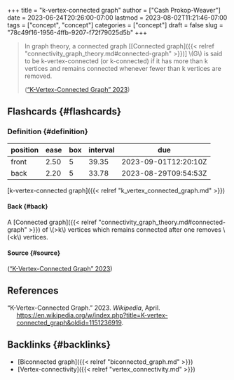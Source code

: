 +++
title = "k-vertex-connected graph"
author = ["Cash Prokop-Weaver"]
date = 2023-06-24T20:26:00-07:00
lastmod = 2023-08-02T11:21:46-07:00
tags = ["concept", "concept"]
categories = ["concept"]
draft = false
slug = "78c49f16-1956-4ffb-9207-f72f79025d5b"
+++

> In graph theory, a connected graph [[Connected graph]({{< relref "connectivity_graph_theory.md#connected-graph" >}})] \\(G\\) is said to be k-vertex-connected (or k-connected) if it has more than k vertices and remains connected whenever fewer than k vertices are removed.
>
> (<a href="#citeproc_bib_item_1">“K-Vertex-Connected Graph” 2023</a>)


## Flashcards {#flashcards}


### Definition {#definition}

| position | ease | box | interval | due                  |
|----------|------|-----|----------|----------------------|
| front    | 2.50 | 5   | 39.35    | 2023-09-01T12:20:10Z |
| back     | 2.20 | 5   | 33.78    | 2023-08-29T09:54:53Z |

[k-vertex-connected graph]({{< relref "k_vertex_connected_graph.md" >}})


#### Back {#back}

A [Connected graph]({{< relref "connectivity_graph_theory.md#connected-graph" >}}) of \\(>k\\) vertices which remains connected after one removes \\(<k\\) vertices.


#### Source {#source}

(<a href="#citeproc_bib_item_1">“K-Vertex-Connected Graph” 2023</a>)

## References

<style>.csl-entry{text-indent: -1.5em; margin-left: 1.5em;}</style><div class="csl-bib-body">
  <div class="csl-entry"><a id="citeproc_bib_item_1"></a>“K-Vertex-Connected Graph.” 2023. <i>Wikipedia</i>, April. <a href="https://en.wikipedia.org/w/index.php?title=K-vertex-connected_graph&oldid=1151236919">https://en.wikipedia.org/w/index.php?title=K-vertex-connected_graph&#38;oldid=1151236919</a>.</div>
</div>


## Backlinks {#backlinks}

-   [Biconnected graph]({{< relref "biconnected_graph.md" >}})
-   [Vertex-connectivity]({{< relref "vertex_connectivity.md" >}})
